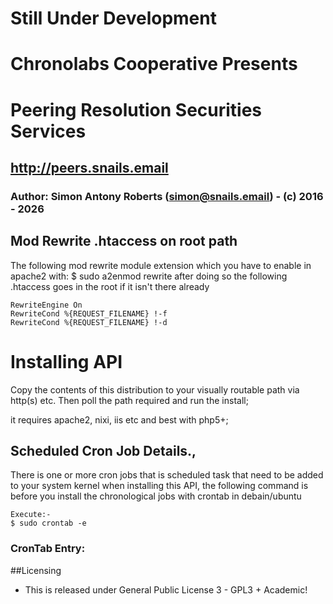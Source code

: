 # Still Under Development

# Chronolabs Cooperative Presents

# Peering Resolution Securities Services

## http://peers.snails.email

### Author: Simon Antony Roberts (simon@snails.email) - (c) 2016 - 2026



## Mod Rewrite .htaccess on root path

The following mod rewrite module extension which you have to enable in apache2 with: $ sudo a2enmod rewrite after doing so the following .htaccess goes in the root if it isn't there already

    RewriteEngine On
    RewriteCond %{REQUEST_FILENAME} !-f
    RewriteCond %{REQUEST_FILENAME} !-d


# Installing API

Copy the contents of this distribution to your visually routable path via http(s) etc. Then poll the path required and run the install;

it requires apache2, nixi, iis etc and best with php5+;

## Scheduled Cron Job Details.,
    
There is one or more cron jobs that is scheduled task that need to be added to your system kernel when installing this API, the following command is before you install the chronological jobs with crontab in debain/ubuntu
    
    Execute:-
    $ sudo crontab -e

### CronTab Entry:
    

##Licensing

 * This is released under General Public License 3 - GPL3 + Academic!